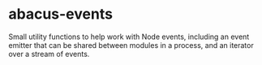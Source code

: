 abacus-events
===

Small utility functions to help work with Node events, including an event
emitter that can be shared between modules in a process, and an iterator
over a stream of events.

